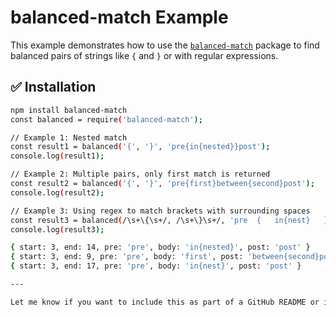 # balanced-match Example

This example demonstrates how to use the [`balanced-match`](https://www.npmjs.com/package/balanced-match) package to find balanced pairs of strings like `{` and `}` or with regular expressions.

## ✅ Installation

```bash
npm install balanced-match
const balanced = require('balanced-match');

// Example 1: Nested match
const result1 = balanced('{', '}', 'pre{in{nested}}post');
console.log(result1);

// Example 2: Multiple pairs, only first match is returned
const result2 = balanced('{', '}', 'pre{first}between{second}post');
console.log(result2);

// Example 3: Using regex to match brackets with surrounding spaces
const result3 = balanced(/\s+\{\s+/, /\s+\}\s+/, 'pre  {   in{nest}   }  post');
console.log(result3);

{ start: 3, end: 14, pre: 'pre', body: 'in{nested}', post: 'post' }
{ start: 3, end: 9, pre: 'pre', body: 'first', post: 'between{second}post' }
{ start: 3, end: 17, pre: 'pre', body: 'in{nest}', post: 'post' }

---

Let me know if you want to include this as part of a GitHub README or in a blog/article format.
